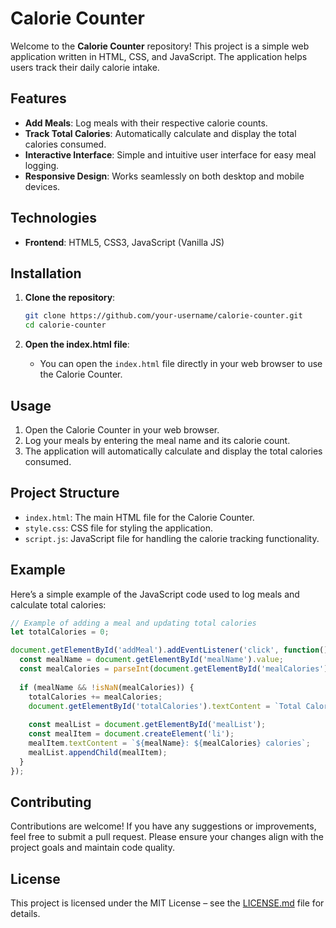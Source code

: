 # Calorie Counter

Welcome to the **Calorie Counter** repository! This project is a simple web application written in HTML, CSS, and JavaScript. The application helps users track their daily calorie intake.

## Features

- **Add Meals**: Log meals with their respective calorie counts.
- **Track Total Calories**: Automatically calculate and display the total calories consumed.
- **Interactive Interface**: Simple and intuitive user interface for easy meal logging.
- **Responsive Design**: Works seamlessly on both desktop and mobile devices.

## Technologies

- **Frontend**: HTML5, CSS3, JavaScript (Vanilla JS)

## Installation

1. **Clone the repository**:
   ```bash
   git clone https://github.com/your-username/calorie-counter.git
   cd calorie-counter
   ```

2. **Open the index.html file**:
   - You can open the `index.html` file directly in your web browser to use the Calorie Counter.

## Usage

1. Open the Calorie Counter in your web browser.
2. Log your meals by entering the meal name and its calorie count.
3. The application will automatically calculate and display the total calories consumed.

## Project Structure

- `index.html`: The main HTML file for the Calorie Counter.
- `style.css`: CSS file for styling the application.
- `script.js`: JavaScript file for handling the calorie tracking functionality.

## Example

Here’s a simple example of the JavaScript code used to log meals and calculate total calories:

```javascript
// Example of adding a meal and updating total calories
let totalCalories = 0;

document.getElementById('addMeal').addEventListener('click', function() {
  const mealName = document.getElementById('mealName').value;
  const mealCalories = parseInt(document.getElementById('mealCalories').value);
  
  if (mealName && !isNaN(mealCalories)) {
    totalCalories += mealCalories;
    document.getElementById('totalCalories').textContent = `Total Calories: ${totalCalories}`;
    
    const mealList = document.getElementById('mealList');
    const mealItem = document.createElement('li');
    mealItem.textContent = `${mealName}: ${mealCalories} calories`;
    mealList.appendChild(mealItem);
  }
});
```

## Contributing

Contributions are welcome! If you have any suggestions or improvements, feel free to submit a pull request. Please ensure your changes align with the project goals and maintain code quality.

## License

This project is licensed under the MIT License – see the [LICENSE.md](LICENSE.md) file for details.
